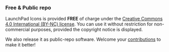 <!-- markdownlint-disable MD033 MD041 -->

### Free & <abbr>Public repo</abbr>

<span translate="no">LaunchPad Icons</span> is provided **FREE** of charge
under the
[Creative Commons 4.0 International (BY-NC) license](https://creativecommons.org/licenses/by-nc/4.0/).
You can use it without restriction for non-commercial purposes, provided
the copyright notice is displayed.

We also release it as public-repo software. Welcome your
[contributions](https://github.com/kurone-kito/launchpad-icons)
to make it better!

